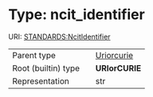 
# Type: ncit_identifier




URI: [STANDARDS:NcitIdentifier](https://w3id.org/bridge2ai/standards-schema/NcitIdentifier)

|  |  |  |
| --- | --- | --- |
| Parent type | | [Uriorcurie](types/Uriorcurie.md) |
| Root (builtin) type | | **URIorCURIE** |
| Representation | | str |
